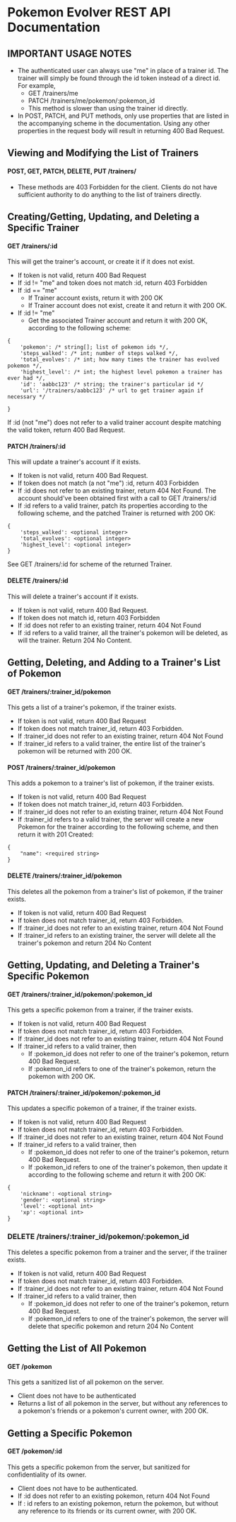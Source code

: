 # Pokemon Evolver REST API Documentation

## IMPORTANT USAGE NOTES
* The authenticated user can always use "me" in place of a trainer id. The trainer will simply be found through the id token instead of a direct id. For example,
    * GET /trainers/me
    * PATCH /trainers/me/pokemon/:pokemon_id
    * This method is slower than using the trainer id directly.
* In POST, PATCH, and PUT methods, only use properties that are listed in the accompanying scheme in the documentation. Using any other properties in the request body will result in returning 400 Bad Request.


## Viewing and Modifying the List of Trainers
#### POST, GET, PATCH, DELETE, PUT  /trainers/
* These methods are 403 Forbidden for the client. Clients do not have sufficient authority to do anything to the list of trainers directly.

## Creating/Getting, Updating, and Deleting a Specific Trainer
#### GET /trainers/:id
This will get the trainer's account, or create it if it does not exist.

* If token is not valid, return 400 Bad Request
* If :id != "me" and token does not match :id, return 403 Forbidden
* If :id == "me"
    * If Trainer account exists, return it with 200 OK
    * If Trainer account does not exist, create it and return it with 200 OK.
* If :id != "me"
    * Get the associated Trainer account and return it with 200 OK, according to the following scheme:

```
{
    'pokemon': /* string[]; list of pokemon ids */,
    'steps_walked': /* int; number of steps walked */,
    'total_evolves': /* int; how many times the trainer has evolved pokemon */,
    'highest_level': /* int; the highest level pokemon a trainer has ever had */,
    'id': 'aabbc123' /* string; the trainer's particular id */
    'url': '/trainers/aabbc123' /* url to get trainer again if necessary */
    
}
```
If :id (not "me") does not refer to a valid trainer account despite matching the valid token, return 400 Bad Request.

#### PATCH /trainers/:id
This will update a trainer's account if it exists.

* If token is not valid, return 400 Bad Request.
* If token does not match (a not "me") :id, return 403 Forbidden
* If :id does not refer to an existing trainer, return 404 Not Found. The account should've been obtained first with a call to GET /trainers/:id
* If :id refers to a valid trainer, patch its properties according to the following scheme, and the patched Trainer is returned with 200 OK:

```
{
    'steps_walked': <optional integer>
    'total_evolves': <optional integer>
    'highest_level': <optional integer>
}
```
See GET /trainers/:id for scheme of the returned Trainer.

#### DELETE /trainers/:id
This will delete a trainer's account if it exists.

* If token is not valid, return 400 Bad Request.
* If token does not match id, return 403 Forbidden
* If :id does not refer to an existing trainer, return 404 Not Found
* If :id refers to a valid trainer, all the trainer's pokemon will be deleted, as will the trainer. Return 204 No Content.

## Getting, Deleting, and Adding to a Trainer's List of Pokemon
#### GET /trainers/:trainer_id/pokemon
This gets a list of a trainer's pokemon, if the trainer exists.

* If token is not valid, return 400 Bad Request
* If token does not match trainer_id, return 403 Forbidden.
* If :trainer_id does not refer to an existing trainer, return 404 Not Found
* If :trainer_id refers to a valid trainer, the entire list of the trainer's pokemon will be returned with 200 OK.
#### POST /trainers/:trainer_id/pokemon
This adds a pokemon to a trainer's list of pokemon, if the trainer exists.

* If token is not valid, return 400 Bad Request
* If token does not match trainer_id, return 403 Forbidden.
* If :trainer_id does not refer to an existing trainer, return 404 Not Found
* If :trainer_id refers to a valid trainer, the server will create a new Pokemon for the trainer according to the following scheme, and then return it with 201 Created:

```
{
    "name": <required string>
}
```
#### DELETE /trainers/:trainer_id/pokemon
This deletes all the pokemon from a trainer's list of pokemon, if the trainer exists.

* If token is not valid, return 400 Bad Request
* If token does not match trainer_id, return 403 Forbidden.
* If :trainer_id does not refer to an existing trainer, return 404 Not Found
* If :trainer_id refers to an existing trainer, the server will delete all the trainer's pokemon and return 204 No Content

## Getting, Updating, and Deleting a Trainer's Specific Pokemon
#### GET /trainers/:trainer_id/pokemon/:pokemon_id
This gets a specific pokemon from a trainer, if the trainer exists.

* If token is not valid, return 400 Bad Request
* If token does not match trainer_id, return 403 Forbidden.
* If :trainer_id does not refer to an existing trainer, return 404 Not Found
* If :trainer_id refers to a valid trainer, then
    * If :pokemon_id does not refer to one of the trainer's pokemon, return 400 Bad Request.
    * If :pokemon_id refers to one of the trainer's pokemon, return the pokemon with 200 OK.
#### PATCH /trainers/:trainer_id/pokemon/:pokemon_id
This updates a specific pokemon of a trainer, if the trainer exists.

* If token is not valid, return 400 Bad Request
* If token does not match trainer_id, return 403 Forbidden.
* If :trainer_id does not refer to an existing trainer, return 404 Not Found
* If :trainer_id refers to a valid trainer, then
    * If :pokemon_id does not refer to one of the trainer's pokemon, return 400 Bad Request.
    * If :pokemon_id refers to one of the trainer's pokemon, then update it according to the following scheme and return it with 200 OK:

```
{
    'nickname': <optional string>
    'gender': <optional string>
    'level': <optional int>
    'xp': <optional int>
}
```
### DELETE /trainers/:trainer_id/pokemon/:pokemon_id
This deletes a specific pokemon from a trainer and the server, if the traiiner exists.

* If token is not valid, return 400 Bad Request
* If token does not match trainer_id, return 403 Forbidden.
* If :trainer_id does not refer to an existing trainer, return 404 Not Found
* If :trainer_id refers to a valid trainer, then
    * If :pokemon_id does not refer to one of the trainer's pokemon, return 400 Bad Request.
    * If :pokemon_id refers to one of the trainer's pokemon, the server will delete that specific pokemon and return 204 No Content

## Getting the List of All Pokemon
#### GET /pokemon
This gets a sanitized list of all pokemon on the server.

* Client does not have to be authenticated
* Returns a list of all pokemon in the server, but without any references to a pokemon's friends or a pokemon's current owner, with 200 OK. 

## Getting a Specific Pokemon
#### GET /pokemon/:id
This gets a specific pokemon from the server, but sanitized for confidentiality of its owner.

* Client does not have to be authenticated.
* If :id does not refer to an existing pokemon, return 404 Not Found
* If : id refers to an existing pokemon, return the pokemon, but without any reference to its friends or its current owner, with 200 OK.


